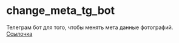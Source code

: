 # change_meta_tg_bot

Телеграм бот для того, чтобы менять мета данные фотографий. [Ссылочка](https://t.me/ChangeMetaDataBot)